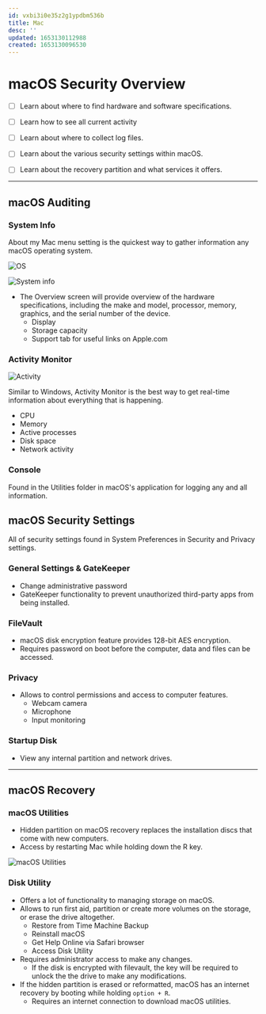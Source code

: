 ```yaml
---
id: vxbi3i0e35z2g1ypdbm536b
title: Mac
desc: ''
updated: 1653130112988
created: 1653130096530
---
```


# macOS Security Overview

- [ ] Learn about where to find hardware and software specifications.
- [ ] Learn how to see all current activity
- [ ] Learn about where to collect log files.

- [ ] Learn about the various security settings within macOS.

- [ ] Learn about the recovery partition and what services it offers.

---

## macOS Auditing

### System Info

About my Mac menu setting is the quickest way to gather information any macOS operating system.

![OS](https://support.apple.com/library/content/dam/edam/applecare/images/en_US/macbookpro/macos-sierra-macbookpro-apple-menu-about-this-mac-system-info.jpg)

![System info](https://www.howtogeek.com/thumbcache/2/200/c3b95b0063665c7a2debaf5bb4e644d1/wp-content/uploads/2015/05/img_555e1ca7180ff.png)

- The Overview screen will provide overview of the hardware specifications, including the make and model, processor, memory, graphics, and the serial number of the device.
  - Display
  - Storage capacity
  - Support tab for useful links on Apple.com

### Activity Monitor

![Activity](https://www.intego.com/mac-security-blog/wp-content/uploads/2017/02/cpu.png)

Similar to Windows, Activity Monitor is the best way to get real-time information about everything that is happening.

- CPU
- Memory
- Active processes
- Disk space
- Network activity

### Console

Found in the Utilities folder in macOS's application for logging any and all information.

## macOS Security Settings

All of security settings found in System Preferences in Security and Privacy settings.

### General Settings & GateKeeper

- Change administrative password
- GateKeeper functionality to prevent unauthorized third-party apps from being installed.

### FileVault

- macOS disk encryption feature provides 128-bit AES encryption.
- Requires password on boot before the computer, data and files can be accessed.

### Privacy

- Allows to control permissions and access to computer features.
  - Webcam camera
  - Microphone
  - Input monitoring

### Startup Disk

- View any internal partition and network drives.

---

## macOS Recovery

### macOS Utilities

- Hidden partition on macOS recovery replaces the installation discs that come with new computers.
- Access by restarting Mac while holding down the R key.

![macOS Utilities](https://www.cisdem.com/resource/attach/file/images/macos-utilities.jpg)

### Disk Utility

- Offers a lot of functionality to managing storage on macOS.
- Allows to run first aid, partition or create more volumes on the storage, or erase the drive altogether.
  - Restore from Time Machine Backup
  - Reinstall macOS
  - Get Help Online via Safari browser
  - Access Disk Utility
- Requires administrator access to make any changes.
  - If the disk is encrypted with filevault, the key will be required to unlock the the drive to make any modifications.
- If the hidden partition is erased or reformatted, macOS has an internet recovery by booting while holding `option + R`.
  - Requires an internet connection to download macOS utilities.

